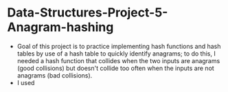 # Data-Structures-Project-5-Anagram-hashing
- Goal of this project is to practice implementing hash functions and hash tables by use of a hash table to quickly identify anagrams; 
to do this, I needed a hash function that collides when the two inputs are anagrams (good collisions) but doesn't collide too often when the inputs 
are not anagrams (bad collisions). 
- I used 
